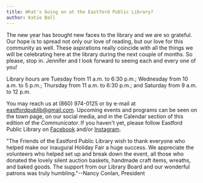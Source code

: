 ```yaml
---
title: What's Going on at the Eastford Public Library?
author: Katie Ball
---
```


The new year has brought new faces to the library and we are so
grateful. Our hope is to spread not only our love of reading, but our
love for this community as well. These aspirations really coincide with
all the things we will be celebrating here at the library during the
next couple of months. So please, stop in. Jennifer and I look forward
to seeing each and every one of you!

Library hours are Tuesday from 11 a.m. to 6:30 p.m.; Wednesday from 10
a.m. to 5 p.m.; Thursday from 11 a.m. to 6:30 p.m.; and Saturday from 9
a.m. to 12 p.m. 

You may reach us at (860) 974-0125 or by e-mail at
[eastfordpublib@gmail.com](mailto:eastfordpublib@gmail.com). Upcoming events and programs can be seen on
the town page, on our social media, and in the Calendar section of this
edition of the *Communicator*. If you haven't yet, please follow
Eastford Public Library on [Facebook](https://www.facebook.com/Eastford-Public-Library-100071213114254/) 
and/or [Instagram](https://www.instagram.com/eastfordpubliclibrary/).

"The Friends of the Eastford Public Library wish to thank everyone who
helped make our inaugural Holiday Fair a huge success. We appreciate the
volunteers who helped set up and break down the event, all those who
donated the lovely silent auction baskets, handmade craft items,
wreaths, and baked goods. The support from our Library Board and our
wonderful patrons was truly humbling."--Nancy Conlan, President

